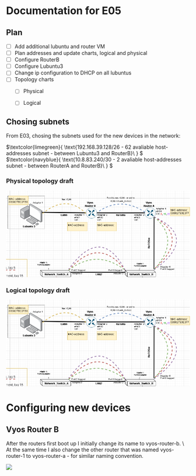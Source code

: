 # Documentation for E05

## Plan
- [ ] Add additional lubuntu and router VM
- [ ] Plan addresses and update charts, logical and physical
- [ ] Configure RouterB
- [ ] Configure Lubuntu3
- [ ] Change ip configuration to DHCP on all lubuntus
- [ ] Topology charts
	- [ ] Physical
	- [ ] Logical


## Chosing subnets
From E03, chosing the subnets used for the new devices in the network:


$`\textcolor{limegreen}{ \text{192.168.39.128/26 - 62 avaliable host-addresses subnet - between Lubuntu3 and RouterB}\  } `$
$`\textcolor{navyblue}{ \text{10.8.83.240/30 - 2 avaliable host-addresses subnet - between RouterA and RouterB}\  } `$


### Physical topology draft

![](/documentation/E05/CutoutNewAdditions.png)

### Logical topology draft

![](/documentation/E05/CutoutNewAdditions.png)


# Configuring new devices

## Vyos Router B

After the routers first boot up I initially change its name to vyos-router-b. \ 
At the same time I also change the other router that was named vyos-router-1 to vyos-router-a - for similar naming convention.

![](/documentation/E05/RouterNameChange.png.png)
